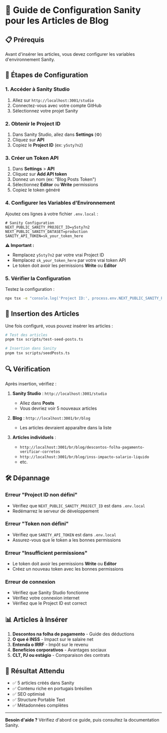 # 🔧 Guide de Configuration Sanity pour les Articles de Blog

## 📋 Prérequis

Avant d'insérer les articles, vous devez configurer les variables d'environnement Sanity.

## 🚀 Étapes de Configuration

### 1. Accéder à Sanity Studio

1. Allez sur `http://localhost:3001/studio`
2. Connectez-vous avec votre compte GitHub
3. Sélectionnez votre projet Sanity

### 2. Obtenir le Project ID

1. Dans Sanity Studio, allez dans **Settings** (⚙️)
2. Cliquez sur **API**
3. Copiez le **Project ID** (ex: `y5sty7n2`)

### 3. Créer un Token API

1. Dans **Settings** > **API**
2. Cliquez sur **Add API token**
3. Donnez un nom (ex: "Blog Posts Token")
4. Sélectionnez **Editor** ou **Write** permissions
5. Copiez le token généré

### 4. Configurer les Variables d'Environnement

Ajoutez ces lignes à votre fichier `.env.local` :

```env
# Sanity Configuration
NEXT_PUBLIC_SANITY_PROJECT_ID=y5sty7n2
NEXT_PUBLIC_SANITY_DATASET=production
SANITY_API_TOKEN=sk_your_token_here
```

**⚠️ Important :**
- Remplacez `y5sty7n2` par votre vrai Project ID
- Remplacez `sk_your_token_here` par votre vrai token API
- Le token doit avoir les permissions **Write** ou **Editor**

### 5. Vérifier la Configuration

Testez la configuration :

```bash
npx tsx -e "console.log('Project ID:', process.env.NEXT_PUBLIC_SANITY_PROJECT_ID); console.log('Token:', process.env.SANITY_API_TOKEN ? 'OK' : 'Manquant');"
```

## 📝 Insertion des Articles

Une fois configuré, vous pouvez insérer les articles :

```bash
# Test des articles
pnpm tsx scripts/test-seed-posts.ts

# Insertion dans Sanity
pnpm tsx scripts/seedPosts.ts
```

## 🔍 Vérification

Après insertion, vérifiez :

1. **Sanity Studio** : `http://localhost:3001/studio`
   - Allez dans **Posts**
   - Vous devriez voir 5 nouveaux articles

2. **Blog** : `http://localhost:3001/br/blog`
   - Les articles devraient apparaître dans la liste

3. **Articles individuels** :
   - `http://localhost:3001/br/blog/descontos-folha-pagamento-verificar-corretos`
   - `http://localhost:3001/br/blog/inss-impacto-salario-liquido`
   - etc.

## 🛠️ Dépannage

### Erreur "Project ID non défini"
- Vérifiez que `NEXT_PUBLIC_SANITY_PROJECT_ID` est dans `.env.local`
- Redémarrez le serveur de développement

### Erreur "Token non défini"
- Vérifiez que `SANITY_API_TOKEN` est dans `.env.local`
- Assurez-vous que le token a les bonnes permissions

### Erreur "Insufficient permissions"
- Le token doit avoir les permissions **Write** ou **Editor**
- Créez un nouveau token avec les bonnes permissions

### Erreur de connexion
- Vérifiez que Sanity Studio fonctionne
- Vérifiez votre connexion internet
- Vérifiez que le Project ID est correct

## 📊 Articles à Insérer

1. **Descontos na folha de pagamento** - Guide des déductions
2. **O que é INSS** - Impact sur le salaire net
3. **Entenda o IRRF** - Impôt sur le revenu
4. **Benefícios corporativos** - Avantages sociaux
5. **CLT, PJ ou estágio** - Comparaison des contrats

## 🎯 Résultat Attendu

- ✅ 5 articles créés dans Sanity
- ✅ Contenu riche en portugais brésilien
- ✅ SEO optimisé
- ✅ Structure Portable Text
- ✅ Métadonnées complètes

---

**Besoin d'aide ?** Vérifiez d'abord ce guide, puis consultez la documentation Sanity. 